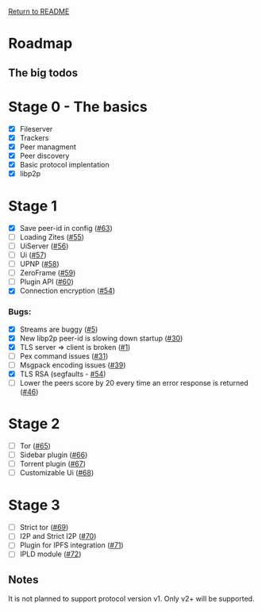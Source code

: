 [Return to README](https://github.com/ZeroNetJS/zeronet-js/blob/master/README.md)

# Roadmap

## The big todos

# Stage 0 - The basics

 - [x] Fileserver
 - [x] Trackers
 - [x] Peer managment
 - [x] Peer discovery
 - [x] Basic protocol implentation
 - [x] libp2p

# Stage 1

 - [x] Save peer-id in config ([#63](https://github.com/ZeroNetJS/zeronet-js/issues/63))
 - [ ] Loading Zites ([#55](https://github.com/ZeroNetJS/zeronet-js/issues/55))
 - [ ] UiServer ([#56](https://github.com/ZeroNetJS/zeronet-js/issues/56))
 - [ ] Ui ([#57](https://github.com/ZeroNetJS/zeronet-js/issues/57))
 - [ ] UPNP ([#58](https://github.com/ZeroNetJS/zeronet-js/issues/58))
 - [ ] ZeroFrame ([#59](https://github.com/ZeroNetJS/zeronet-js/issues/59))
 - [ ] Plugin API ([#60](https://github.com/ZeroNetJS/zeronet-js/issues/60))
 - [x] Connection encryption ([#54](https://github.com/ZeroNetJS/zeronet-js/issues/54))

### Bugs:
 - [x] Streams are buggy ([#5](https://github.com/ZeroNetJS/zeronet-js/issues/5))
 - [x] New libp2p peer-id is slowing down startup ([#30](https://github.com/ZeroNetJS/zeronet-js/issues/30))
 - [x] TLS server => client is broken ([#1](https://github.com/ZeroNetJS/zeronet-js/issues/1))
 - [ ] Pex command issues ([#31](https://github.com/ZeroNetJS/zeronet-js/issues/31))
 - [ ] Msgpack encoding issues ([#39](https://github.com/ZeroNetJS/zeronet-js/issues/39))
 - [x] TLS RSA (segfaults - [#54](https://github.com/ZeroNetJS/zeronet-js/issues/54))
 - [ ] Lower the peers score by 20 every time an error response is returned ([#46](https://github.com/ZeroNetJS/zeronet-js/issues/46))

# Stage 2

 - [ ] Tor ([#65](https://github.com/ZeroNetJS/zeronet-js/issues/65))
 - [ ] Sidebar plugin ([#66](https://github.com/ZeroNetJS/zeronet-js/issues/66))
 - [ ] Torrent plugin ([#67](https://github.com/ZeroNetJS/zeronet-js/issues/67))
 - [ ] Customizable Ui ([#68](https://github.com/ZeroNetJS/zeronet-js/issues/68))

# Stage 3

 - [ ] Strict tor ([#69](https://github.com/ZeroNetJS/zeronet-js/issues/69))
 - [ ] I2P and Strict I2P ([#70](https://github.com/ZeroNetJS/zeronet-js/issues/70))
 - [ ] Plugin for IPFS integration ([#71](https://github.com/ZeroNetJS/zeronet-js/issues/71))
 - [ ] IPLD module ([#72](https://github.com/ZeroNetJS/zeronet-js/issues/72))

## Notes

It is not planned to support protocol version v1. Only v2+ will be supported.

